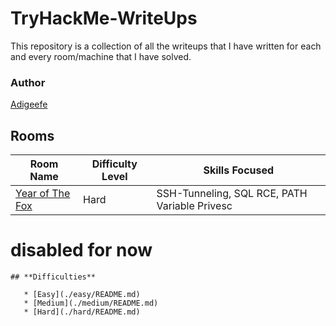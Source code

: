 # TryHackMe-WriteUps

This repository is a collection of all the writeups that I have written for each and every room/machine that I have solved.

### Author

[Adigeefe](https://tryhackme.com/p/adigeefe)

## Rooms

| Room Name                                             | Difficulty Level | Skills Focused                                               |
| ------------------------------------------------------ | ---------------- | ------------------------------------------------------------ |
| [Year of The Fox](./hard/yearofthefox/README.md) 	| Hard             | SSH-Tunneling, SQL RCE, PATH Variable Privesc                             |








# disabled for now

```
## **Difficulties**

   * [Easy](./easy/README.md)
   * [Medium](./medium/README.md)
   * [Hard](./hard/README.md)

```
